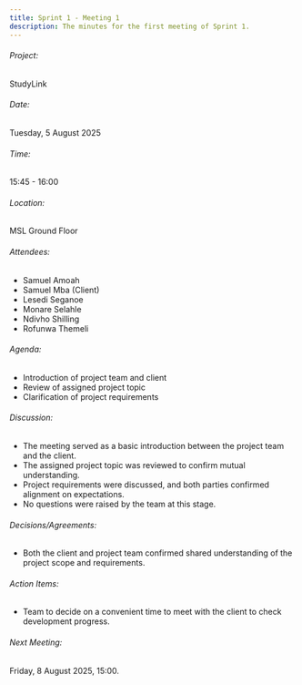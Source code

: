 ```yaml
---
title: Sprint 1 - Meeting 1
description: The minutes for the first meeting of Sprint 1.
---
```


###### Project:
StudyLink

###### Date:
Tuesday, 5 August 2025

###### Time:
15:45 - 16:00

###### Location:
MSL Ground Floor

###### Attendees:
- Samuel Amoah
- Samuel Mba (Client)
- Lesedi Seganoe
- Monare Selahle
- Ndivho Shilling
- Rofunwa Themeli

###### Agenda:
- Introduction of project team and client
- Review of assigned project topic
- Clarification of project requirements

###### Discussion:
- The meeting served as a basic introduction between the project team and the client.
- The assigned project topic was reviewed to confirm mutual understanding.
- Project requirements were discussed, and both parties confirmed alignment on expectations.
- No questions were raised by the team at this stage.

###### Decisions/Agreements:
- Both the client and project team confirmed shared understanding of the project scope and requirements.

###### Action Items:
- Team to decide on a convenient time to meet with the client to check development progress.

###### Next Meeting:
Friday, 8 August 2025, 15:00.
